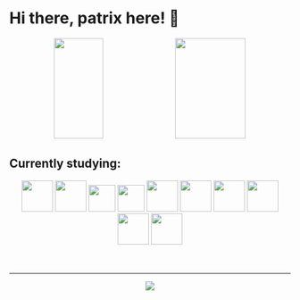 # Hi there, patrix here! 👋

<div align="center">
  <img height="180px" width="42%" src="https://github-readme-stats.vercel.app/api?username=patrixrs&show_icons=true&theme=midnight-purple" />
  <img height="180px" width="50%" src="https://github-readme-stats.vercel.app/api/top-langs/?username=patrixrs&layout=compact&theme=midnight-purple" />
</div>

## Currently studying:
<div  align="center">
  <img height="56px" src="https://cdn.jsdelivr.net/gh/devicons/devicon/icons/html5/html5-original-wordmark.svg" />
  <img height="56px" src="https://cdn.jsdelivr.net/gh/devicons/devicon/icons/css3/css3-original-wordmark.svg" />
  <img height="48px" src="https://cdn.jsdelivr.net/gh/devicons/devicon/icons/javascript/javascript-original.svg" />
  <img height="48px" src="https://cdn.jsdelivr.net/gh/devicons/devicon/icons/typescript/typescript-original.svg" />
  <img height="56px" src="https://cdn.jsdelivr.net/gh/devicons/devicon/icons/git/git-original.svg" />
  <img height="56px" src="https://cdn.jsdelivr.net/gh/devicons/devicon/icons/github/github-original.svg" />
  <img height="56px" src="https://cdn.jsdelivr.net/gh/devicons/devicon/icons/java/java-original-wordmark.svg" />
  <img height="56px" src="https://cdn.jsdelivr.net/gh/devicons/devicon/icons/figma/figma-original.svg" />
  <img height="56px" src="https://cdn.jsdelivr.net/gh/devicons/devicon/icons/nodejs/nodejs-original-wordmark.svg" />
  <img height="56px" src="https://cdn.jsdelivr.net/gh/devicons/devicon/icons/react/react-original-wordmark.svg" />
</div>
<br><br><hr>
<div align="center">
  <a href="https://spotify-github-profile.vercel.app/api/view?uid=12178125626&redirect=true">
  <img src="https://spotify-github-profile.vercel.app/api/view?uid=12178125626&cover_image=true&theme=default&bar_color=53b14f&bar_color_cover=true" />
  </a>
</div>

<!--
**patrixrs/patrixrs** is a ✨ _special_ ✨ repository because its `README.md` (this file) appears on your GitHub profile.
-->
